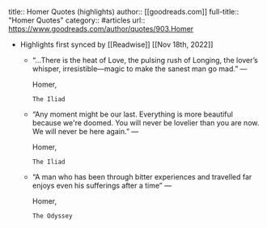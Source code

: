 title:: Homer Quotes (highlights)
author:: [[goodreads.com]]
full-title:: "Homer Quotes"
category:: #articles
url:: https://www.goodreads.com/author/quotes/903.Homer

- Highlights first synced by [[Readwise]] [[Nov 18th, 2022]]
	- “…There is the heat of Love, the pulsing rush of Longing, the lover’s whisper, irresistible—magic to make the sanest man go mad.”
	    ―
	  
	    Homer,
	  
	    
	      The Iliad
	- “Any moment might be our last. Everything is more beautiful because we're doomed. You will never be lovelier than you are now. We will never be here again.”
	    ―
	  
	    Homer,
	  
	    
	      The Iliad
	- “A man who has been through bitter experiences and travelled far enjoys even his sufferings after a time”
	    ―
	  
	    Homer,
	  
	    
	      The Odyssey